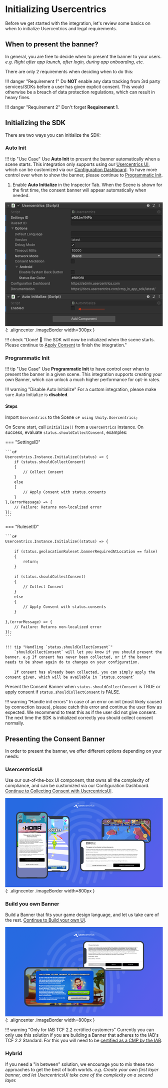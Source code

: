 # Initializing Usercentrics
Before we get started with the integration, let's review some basics on when to initialize Usercentrics and legal requirements.

## When to present the banner?
In general, you are free to decide when to present the banner to your users. *e.g. Right after app launch, after login, during app onboarding, etc.*

There are only 2 requirements when deciding when to do this:

!!! danger "Requirement 1"
    Do **NOT** enable any data tracking from 3rd party services/SDKs before a user has given explicit consent. This would otherwise be a breach of data protection regulations, which can result in heavy fines.

!!! danger "Requirement 2"
    Don't forget **Requirement 1**. 

## Initializing the SDK
There are two ways you can initialize the SDK:

### Auto Init

!!! tip "Use Case"
    Use **Auto Init** to present the banner automatically when a scene starts. This integration only supports using our [Usercentrics UI](#usercentricsui), which can be customized via our [Configuration Dashboard](https://admin.usercentrics.eu). To have more control over when to show the banner, please continue to [Programmatic Init](#programmatic-init).

1. Enable **Auto Initialize** in the Inspector Tab. When the Scene is shown for the first time, the consent banner will appear automatically when needed. 

![Enable AutoInit](../../assets/games/enableAuto.png){: .aligncenter .imageBorder width=300px }

!!! check "Done! 🚀 The SDK will now be initialized when the scene starts. Please continue to [Apply Consent](apply_consent.md) to finish the integration."

### Programmatic Init

!!! tip "Use Case"
    Use **Programmatic Init** to have control over when to present the banner in a given scene. This integration supports creating your own Banner, which can unlock a much higher performance for opt-in rates.

!!! warning "Disable Auto Initialize"
    For a custom integration, please make sure Auto Initialize is **disabled**.

#### Steps

Import `Usercentrics` to the Scene 
    ```c#
    using Unity.Usercentrics;
    ```

On Scene start, call `Initialize()` from a `Usercentrics` instance. On success, evaluate `status.shouldCollectConsent`, examples:

=== "SettingsID"

    ```c#
    Usercentrics.Instance.Initialize((status) => {
        if (status.shouldCollectConsent) 
        { 
            // Collect Consent
        }
        else
        {
            // Apply Consent with status.consents
        }
    },(errorMessage) => {
        // Failure: Returns non-localized error
    });    
    ```

=== "RulesetID"

    ```c#
    Usercentrics.Instance.Initialize((status) => {

        if (status.geolocationRuleset.bannerRequiredAtLocation == false)
        {
            return;
        }

        if (status.shouldCollectConsent)
        { 
            // Collect Consent
        } 
        else
        {
            // Apply Consent with status.consents
        }

    },(errorMessage) => {
        // Failure: Returns non-localized error
    });    
    ```

    !!! tip "Handling `status.shouldCollectConsent`"
        `shouldCollectConsent` will let you know if you should present the banner. e.g If consent has never been collected, or if the banner needs to be shown again do to changes on your configuration.
    
        If consent has already been collected, you can simply apply the consent given, which will be available in `status.consent`

Present the Consent Banner when `status.shouldCollectConsent` is TRUE or apply consent if `status.shouldCollectConsent` is FALSE. 

!!! warning "Handle init errors"
    In case of an error on init (most likely caused by connection issues), please catch this error and continue the user flow as expected. We recommend to treat this as if the user did not give consent. The next time the SDK is initialized correctly you should collect consent normally.

## Presenting the Consent Banner
In order to present the banner, we offer different options depending on your needs:

### UsercentricsUI

Use our out-of-the-box UI component, that owns all the complexity of compliance, and can be customized via our Configuration Dashboard. [Continue to Collecting Consent with UsercentricsUI](./collect-consent.md).

![UsercentricsUI](../../assets/games/UnityUI.png){: .aligncenter .imageBorder width=800px }

### Build you own Banner

Build a Banner that fits your game design language, and let us take care of the rest. [Continue to Build your own UI](../features/build_own_ui.md).

![Own UI](../../assets/games/UnityCustomUI.png){: .aligncenter .imageBorder width=800px }

!!! warning "Only for IAB TCF 2.2 certified customers"
    Currently you can only use this solution if you are building a Banner that adheres to the IAB's TCF 2.2 Standard. For this you will need to be [certified as a CMP by the IAB](https://iabeurope.eu/tcf-for-cmps/).

### Hybrid

If you need a "in between" solution, we encourage you to mix these two approaches to get the best of both worlds. *e.g. Create your own first layer banner, and let UsercentricsUI take care of the complexity on a second layer.*
